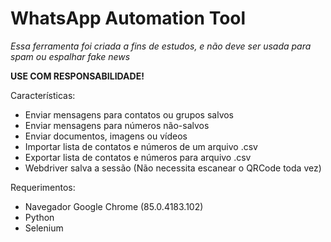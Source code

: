 # WhatsApp Automation Tool

*Essa ferramenta foi criada a fins de estudos, e não deve ser usada para spam ou espalhar fake news*

**USE COM RESPONSABILIDADE!**

Características:

 - Enviar mensagens para contatos ou grupos salvos
 - Enviar mensagens para números não-salvos
 - Enviar documentos, imagens ou vídeos
 - Importar lista de contatos e números de um arquivo .csv
 - Exportar lista de contatos e números para arquivo .csv
 - Webdriver salva a sessão (Não necessita escanear o QRCode toda vez)

Requerimentos:
 - Navegador Google Chrome (85.0.4183.102)
 - Python
 - Selenium
